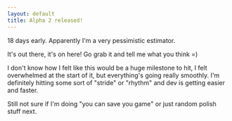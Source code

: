 ```yaml
---
layout: default
title: Alpha 2 released!
---
```


18 days early. Apparently I'm a very pessimistic estimator.

It's out there, it's on here! Go grab it and tell me what you think =)

I don't know how I felt like this would be a huge milestone to hit, I felt overwhelmed at the start of it, but everything's going really smoothly. I'm definitely hitting some sort of "stride" or "rhythm" and dev is getting easier and faster. 

Still not sure if I'm doing "you can save you game" or just random polish stuff next.
